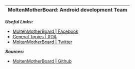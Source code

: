 | **MoltenMotherBoard: Android development Team** |
|:------------------------------------------------|

**_Useful Links:_**
  * [MoltenMotherBoard | Facebook](https://www.facebook.com/moltenmotherboard)
  * [General Topics | XDA](http://forum.xda-developers.com/showthread.php?t=2155708)
  * [MoltenMotherBoard | Twitter](https://twitter.com/mmb_team)

**_Sources:_**
  * [MoltenMotherBoard | Github](https://github.com/MoltenMotherBoard)